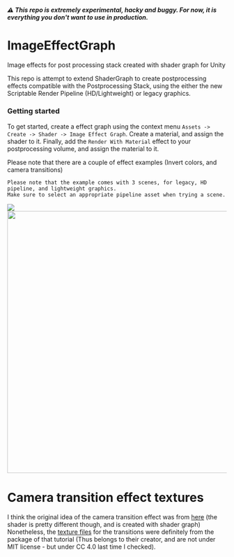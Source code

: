 ##### :warning: This repo is extremely experimental, hacky and buggy. For now, it is everything you don't want to use in production. 

# ImageEffectGraph
Image effects for post processing stack created with shader graph for Unity

This repo is attempt to extend ShaderGraph to create postprocessing effects compatible with the Postprocessing Stack, using the either the new Scriptable Render Pipeline (HD/Lightweight) or legacy graphics.

### Getting started
To get started, create a effect graph using the context menu `Assets -> Create -> Shader -> Image Effect Graph`. Create a material, and assign the shader to it. Finally, add the `Render With Material` effect to your postprocessing volume, and assign the material to it.

Please note that there are a couple of effect examples (Invert colors, and camera transitions)

```
Please note that the example comes with 3 scenes, for legacy, HD pipeline, and lightweight graphics.
Make sure to select an appropriate pipeline asset when trying a scene.
```

![](Preview/transition.gif)
<img src="https://raw.github.com/iBicha/ImageEffectGraph/master/Preview/invert.png" width="600">

# Camera transition effect textures
I think the original idea of the camera transition effect was from [here](https://www.youtube.com/watch?v=LnAoD7hgDxw) (the shader is pretty different though, and is created with shader graph)
Nonetheless, the [texture files](Assets/Sample/Assets/Textures) for the transitions were definitely from the package of that tutorial (Thus belongs to their creator, and are not under MIT license - but under CC 4.0 last time I checked).
